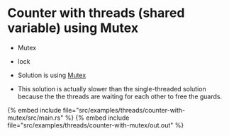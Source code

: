 # Counter with threads (shared variable) using Mutex

* Mutex
* lock

* Solution is using [Mutex](https://doc.rust-lang.org/std/sync/struct.Mutex.html)

* This solution is actually slower than the single-threaded solution because the the threads are waiting for each other to free the guards.

{% embed include file="src/examples/threads/counter-with-mutex/src/main.rs" %}
{% embed include file="src/examples/threads/counter-with-mutex/out.out" %}


